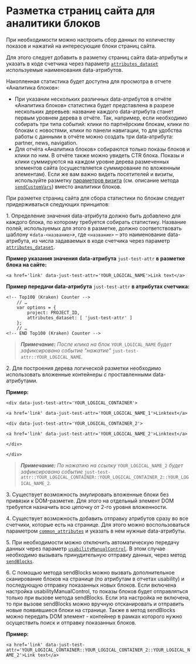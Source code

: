 # Разметка страниц сайта для аналитики блоков

При необходимости можно настроить сбор данных по количеству показов и нажатий на интересующие блоки страниц сайта.

Для этого следует добавить в разметку страниц сайта data-атрибуты и указать в коде счетчика через параметр [`attributes_dataset`](../donastroika-schetchika/atributy-schetchika.md) используемые наименования data-атрибутов.

Накопленная статистика будет доступна для просмотра в отчете «Аналитика блоков»:

* При указании нескольких различных data-атрибутов в отчёте «Аналитика блоков» статистика будет представлена в разрезе нескольких деревьев: название каждого data-атрибута станет первым уровнем дерева в отчёте. Так, например, если необходимо собирать три типа событий: клики по партнёрским блокам, клики по блокам с новостями, клики по панели навигации, то для удобства работы с данными в отчёте можно создать три data-атрибута: partner, news, navigation.
* Для отчёта «Аналитика блоков» собираются только показы блоков и клики по ним. В отчёте также можно увидеть CTR блока. Показы и клики суммируются на каждом уровне дерева размеченных элементов сайта (осуществляется суммирование по вложенным элементам). Если же вам важно видеть посетителей и визиты, используйте разметку [параметров визита](peredacha-parametrov-vizita.md) (см. описание метода [`sendCustomVars`](../donastroika-schetchika/metody-po-rabote-so-schetchikom.md)) вместо аналитики блоков.

При разметке страниц сайта для сбора статистики по блокам следует придерживаться следующих принципов:

1\. Определение значения data-атрибута должно быть добавлено для каждого блока, по которому требуется собирать статистику. Название полей, используемых для этого в разметке, должно соответствовать шаблону «`data-<название>`_»_, где `<название>` – это наименование data-атрибута, из числа задаваемых в коде счетчика через параметр [`attributes_dataset`](../donastroika-schetchika/atributy-schetchika.md).

**Пример указания значения data-атрибута** `just-test-attr` **в разметке блока на сайте:**

`<a href='link' data-just-test-attr='YOUR_LOGICAL_NAME'>Link text</a>`

**Пример передачи data-атрибута** `just-test-attr` **в атрибутах счетчика:**

```
<!-- Top100 (Kraken) Counter -->
    // …
    var options = {
        project: PROJECT_ID,
        attributes_dataset: [ 'just-test-attr' ]
    };
    // …
<!-- END Top100 (Kraken) Counter -->
```

> _**Примечание:** После клика на блок_ `YOUR_LOGICAL_NAME` _будет зафиксировано событие “нажатие”_ `just-test-attr::YOUR_LOGICAL_NAME`_._

2\. Для построения дерева логической разметки необходимо использовать вложенные контейнеры с проставленными data-атрибутами.

**Пример:**

`<div data-just-test-attr='YOUR_LOGICAL_CONTAINER'>`

`<a href='link' data-just-test-attr='YOUR_LOGICAL_NAME_1'>Linktext</a>`

`<div data-just-test-attr='YOUR_LOGICAL_CONTAINER_2'>`

`<a href='link' data-just-test-attr='YOUR_LOGICAL_NAME_2'>Linktext</a>`

`</div>`

`</div>`

> _**Примечание:** По нажатию на ссылку_ `YOUR_LOGICAL_NAME_2` _будет зафиксировано событие_ `just-test-attr::YOUR_LOGICAL_CONTAINER::YOUR_LOGICAL_CONTAINER_2::YOUR_LOGICAL_NAME_2`_._

3\. Существует возможность эмулировать вложенные блоки без привязки к DOM-разметке. Для этого на отдельный элемент DOM требуется назначить всю цепочку от 2-го уровня вложенности.

4\. Существует возможность добавить отправку атрибутов сразу во все счетчики, которые есть на странице. Для этого можно воспользоваться параметром [`common_attributes`](../donastroika-schetchika/atributy-schetchika.md) и указать в нем нужные data-атрибуты.&#x20;

5\. При необходимости можно отключить автоматическую передачу данных через параметр [`usabilityManualControl`](../donastroika-schetchika/atributy-schetchika.md). В этом случае необходимо вызывать принудительную отправку данных, через метод [`sendBlocks`](../donastroika-schetchika/metody-po-rabote-so-schetchikom.md).

6\. С помощью метода sendBlocks можно вызвать дополнительное сканирование блоков на странице (по атрибутам в отчетах usability) и последующую отправку показанных новых блоков. Если включена настройка usabilityManualControl, то показы блоков будет отправляться только при вызове метода sendBlocks. Если эта настройка не включена, то при вызове sendBlocks можно вручную отсканировать и отправить новые появившиеся блоки на странице. Также в метод sendBlocks можно передать DOM элемент - контейнер в рамках которого нужно осуществить поиск и отправку показанных блоков.

**Пример:**

`<a href='link' data-just-test-attr='YOUR_LOGICAL_CONTAINER::YOUR_LOGICAL_CONTAINER_2::YOUR_LOGICAL_NAME_2'>Link text</a>`
